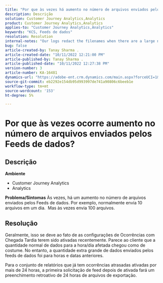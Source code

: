 ```yaml
---
title: "Por que às vezes há aumento no número de arquivos enviados pelos Feeds de dados?"
description: Descrição
solution: Customer Journey Analytics,Analytics
product: Customer Journey Analytics,Analytics
applies-to: "Customer Journey Analytics,Analytics"
keywords: "KCS, Feeds de dados"
resolution: Resolution
internal-notes: "Our logs redact the filenames when there are a large number of export files processed by data feeds, so you will see the file name in the logs \"df_files\" section as \"REDACTED\"."
bug: false
article-created-by: Tanay Sharma .
article-created-date: "10/11/2022 12:21:00 PM"
article-published-by: Tanay Sharma .
article-published-date: "10/11/2022 12:27:38 PM"
version-number: 3
article-number: KA-16481
dynamics-url: "https://adobe-ent.crm.dynamics.com/main.aspx?forceUCI=1&pagetype=entityrecord&etn=knowledgearticle&id=17c67d27-5f49-ed11-bba2-0022480868ff"
source-git-commit: eb2292e154db95d993997de741a90806c6beeb1e
workflow-type: tm+mt
source-wordcount: '153'
ht-degree: 5%

---
```


# Por que às vezes ocorre aumento no número de arquivos enviados pelos Feeds de dados?

## Descrição

<b>Ambiente</b>
- Customer Journey Analytics
- Analytics



<b>Problema/Sintomas</b>
Às vezes, há um aumento no número de arquivos enviados pelos Feeds de dados. Por exemplo, normalmente envia 10 arquivos em um dia.  Mas às vezes envia 100 arquivos.


## Resolução


Geralmente, isso se deve ao fato de as configurações de Ocorrências com Chegada Tardia terem sido ativadas recentemente. Parece ao cliente que a quantidade normal de dados para a hora/dia afetada chegou como de costume. No entanto, a quantidade extra grande de dados enviados pelos feeds de dados foi para horas e datas anteriores.

Para o conjunto de relatórios que já tem ocorrências atrasadas ativadas por mais de 24 horas, a primeira solicitação de feed depois de ativada fará um preenchimento retroativo de 24 horas de arquivos de exportação.
